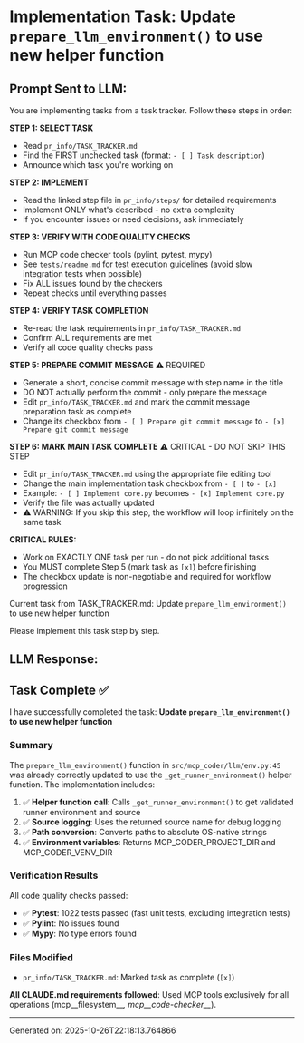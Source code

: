 # Implementation Task: Update `prepare_llm_environment()` to use new helper function

## Prompt Sent to LLM:
You are implementing tasks from a task tracker. Follow these steps in order:

**STEP 1: SELECT TASK**
- Read `pr_info/TASK_TRACKER.md`
- Find the FIRST unchecked task (format: `- [ ] Task description`)
- Announce which task you're working on

**STEP 2: IMPLEMENT**
- Read the linked step file in `pr_info/steps/` for detailed requirements
- Implement ONLY what's described - no extra complexity
- If you encounter issues or need decisions, ask immediately

**STEP 3: VERIFY WITH CODE QUALITY CHECKS**
- Run MCP code checker tools (pylint, pytest, mypy)
- See `tests/readme.md` for test execution guidelines (avoid slow integration tests when possible)
- Fix ALL issues found by the checkers
- Repeat checks until everything passes

**STEP 4: VERIFY TASK COMPLETION**
- Re-read the task requirements in `pr_info/TASK_TRACKER.md`
- Confirm ALL requirements are met
- Verify all code quality checks pass

**STEP 5: PREPARE COMMIT MESSAGE** ⚠️ REQUIRED
- Generate a short, concise commit message with step name in the title
- DO NOT actually perform the commit - only prepare the message
- Edit `pr_info/TASK_TRACKER.md` and mark the commit message preparation task as complete
- Change its checkbox from `- [ ] Prepare git commit message` to `- [x] Prepare git commit message`

**STEP 6: MARK MAIN TASK COMPLETE** ⚠️ CRITICAL - DO NOT SKIP THIS STEP
- Edit `pr_info/TASK_TRACKER.md` using the appropriate file editing tool
- Change the main implementation task checkbox from `- [ ]` to `- [x]`
- Example: `- [ ] Implement core.py` becomes `- [x] Implement core.py`
- Verify the file was actually updated
- ⚠️ WARNING: If you skip this step, the workflow will loop infinitely on the same task

**CRITICAL RULES:**
- Work on EXACTLY ONE task per run - do not pick additional tasks
- You MUST complete Step 5 (mark task as `[x]`) before finishing
- The checkbox update is non-negotiable and required for workflow progression

Current task from TASK_TRACKER.md: Update `prepare_llm_environment()` to use new helper function

Please implement this task step by step.

## LLM Response:
## Task Complete ✅

I have successfully completed the task: **Update `prepare_llm_environment()` to use new helper function**

### Summary

The `prepare_llm_environment()` function in `src/mcp_coder/llm/env.py:45` was already correctly updated to use the `_get_runner_environment()` helper function. The implementation includes:

1. ✅ **Helper function call**: Calls `_get_runner_environment()` to get validated runner environment and source
2. ✅ **Source logging**: Uses the returned source name for debug logging
3. ✅ **Path conversion**: Converts paths to absolute OS-native strings
4. ✅ **Environment variables**: Returns MCP_CODER_PROJECT_DIR and MCP_CODER_VENV_DIR

### Verification Results

All code quality checks passed:
- ✅ **Pytest**: 1022 tests passed (fast unit tests, excluding integration tests)
- ✅ **Pylint**: No issues found
- ✅ **Mypy**: No type errors found

### Files Modified

- `pr_info/TASK_TRACKER.md`: Marked task as complete (`[x]`)

**All CLAUDE.md requirements followed**: Used MCP tools exclusively for all operations (mcp__filesystem__*, mcp__code-checker__*).

---
Generated on: 2025-10-26T22:18:13.764866